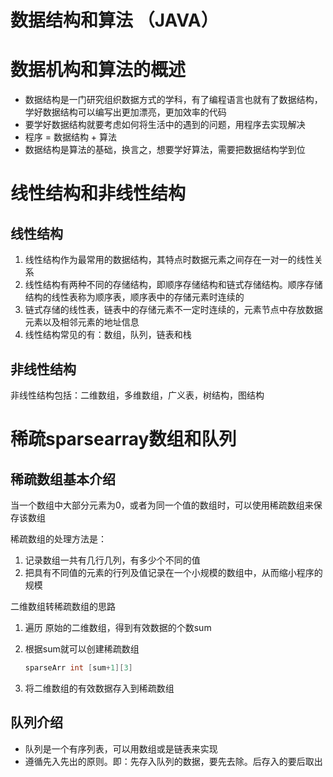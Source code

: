 # 数据结构和算法 （JAVA）

# 数据机构和算法的概述

- 数据结构是一门研究组织数据方式的学科，有了编程语言也就有了数据结构，学好数据结构可以编写出更加漂亮，更加效率的代码
- 要学好数据结构就要考虑如何将生活中的遇到的问题，用程序去实现解决
- 程序 = 数据结构 + 算法
- 数据结构是算法的基础，换言之，想要学好算法，需要把数据结构学到位

# 线性结构和非线性结构

## 线性结构

1. 线性结构作为最常用的数据结构，其特点时数据元素之间存在一对一的线性关系
2. 线性结构有两种不同的存储结构，即顺序存储结构和链式存储结构。顺序存储结构的线性表称为顺序表，顺序表中的存储元素时连续的
3. 链式存储的线性表，链表中的存储元素不一定时连续的，元素节点中存放数据元素以及相邻元素的地址信息
4. 线性结构常见的有：数组，队列，链表和栈

## 非线性结构

非线性结构包括：二维数组，多维数组，广义表，树结构，图结构

# 稀疏sparsearray数组和队列

## 稀疏数组基本介绍

当一个数组中大部分元素为0，或者为同一个值的数组时，可以使用稀疏数组来保存该数组

稀疏数组的处理方法是：

1. 记录数组一共有几行几列，有多少个不同的值
2. 把具有不同值的元素的行列及值记录在一个小规模的数组中，从而缩小程序的规模

二维数组转稀疏数组的思路

1. 遍历 原始的二维数组，得到有效数据的个数sum

2. 根据sum就可以创建稀疏数组

   ```java
   sparseArr int [sum+1][3]
   ```

   

3. 将二维数组的有效数据存入到稀疏数组

## 队列介绍

- 队列是一个有序列表，可以用数组或是链表来实现
- 遵循先入先出的原则。即：先存入队列的数据，要先去除。后存入的要后取出

​     













